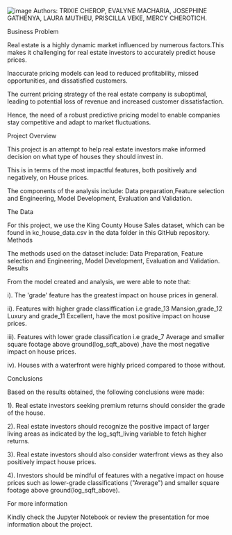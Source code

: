 ![image](https://github.com/PritcyVeke/dsc-phase-2-project-v2-3/assets/137262765/9364517c-0960-4ba3-95de-bd83f76e96ed)
Authors: TRIXIE CHEROP, EVALYNE MACHARIA, JOSEPHINE GATHENYA, LAURA MUTHEU, PRISCILLA VEKE, MERCY CHEROTICH.

Business Problem

Real estate is a highly dynamic market influenced by numerous factors.This makes it challenging for real estate investors to accurately predict house prices.

Inaccurate pricing models can lead to reduced profitability, missed opportunities, and dissatisfied customers.

The current pricing strategy of the real estate company is suboptimal, leading to potential loss of revenue and increased customer dissatisfaction.

Hence, the need of a robust predictive pricing model to enable companies stay competitive and adapt to market fluctuations.

Project Overview

This project is an attempt to help real estate investors make informed decision on what type of houses they should invest in.

This is in terms of the most impactful features, both positively and negatively, on House prices.

The components of the analysis include: Data preparation,Feature selection and Engineering, Model Development, Evaluation and Validation.

The Data

For this project, we use the King County House Sales dataset, which can be found in kc_house_data.csv in the data folder in this GitHub repository.
Methods

The methods used on the dataset include: Data Preparation, Feature selection and Engineering, Model Development, Evaluation and Validation.
Results

From the model created and analysis, we were able to note that:

i). The 'grade' feature has the greatest impact on house prices in general.

ii). Features with higher grade classiffication i.e grade_13 Mansion,grade_12 Luxury and grade_11 Excellent, have the most positive impact on house prices.

iii). Features with lower grade classification i.e grade_7 Average and smaller square footage above ground(log_sqft_above) ,have the most negative impact on house prices.

iv). Houses with a waterfront were highly priced compared to those without.

Conclusions

Based on the results obtained, the following conclusions were made:

1). Real estate investors seeking premium returns should consider the grade of the house.

2). Real estate investors should recognize the positive impact of larger living areas as indicated by the log_sqft_living variable to fetch higher returns.

3). Real estate investors should also consider waterfront views as they also positively impact house prices.

4). Investors should be mindful of features with a negative impact on house prices such as lower-grade classifications ("Average") and smaller square footage above ground(log_sqft_above).

For more information

Kindly check the Jupyter Notebook or review the presentation for moe information about the project.
